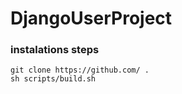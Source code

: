 # DjangoUserProject
### instalations steps

    git clone https://github.com/ .
    sh scripts/build.sh

